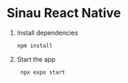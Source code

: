 # Sinau React Native

1. Install dependencies

   ```bash
   npm install
   ```

2. Start the app

   ```bash
    npx expo start
   ```